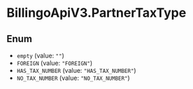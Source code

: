 # BillingoApiV3.PartnerTaxType

## Enum

* `empty` (value: `""`)
* `FOREIGN` (value: `"FOREIGN"`)
* `HAS_TAX_NUMBER` (value: `"HAS_TAX_NUMBER"`)
* `NO_TAX_NUMBER` (value: `"NO_TAX_NUMBER"`)
